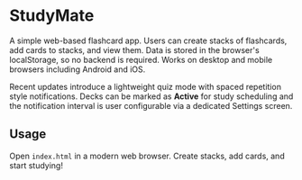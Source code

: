 # StudyMate

A simple web-based flashcard app. Users can create stacks of flashcards, add cards to stacks, and view them. Data is stored in the browser's localStorage, so no backend is required. Works on desktop and mobile browsers including Android and iOS.

Recent updates introduce a lightweight quiz mode with spaced repetition style notifications. Decks can be marked as **Active** for study scheduling and the notification interval is user configurable via a dedicated Settings screen.

## Usage

Open `index.html` in a modern web browser. Create stacks, add cards, and start studying!
